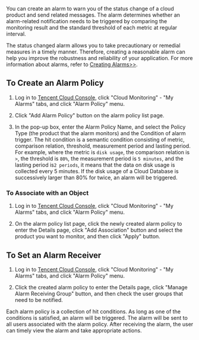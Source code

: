 You can create an alarm to warn you of the status change of a cloud product and send related messages. The alarm determines whether an alarm-related notification needs to be triggered by comparing the monitoring result and the standard threshold of each metric at regular interval.

The status changed alarm allows you to take precautionary or remedial measures in a timely manner. Therefore, creating a reasonable alarm can help you improve the robustness and reliability of your application. For more information about alarms, refer to [Creating Alarms>>][1].

## To Create an Alarm Policy
1) Log in to [Tencent Cloud Console][2], click "Cloud Monitoring" - "My Alarms" tabs, and click "Alarm Policy" menu.

2) Click "Add Alarm Policy" button on the alarm policy list page.

3) In the pop-up box, enter the Alarm Policy Name, and select the Policy Type (the product that the alarm monitors) and the Condition of alarm trigger.
The hit condition is a semantic condition consisting of metric, comparison relation, threshold, measurement period and lasting period. For example, where the metric is `disk usage`, the comparison relation is `>`, the threshold is `80%`, the measurement period is `5 minutes`, and the lasting period is`2 periods`, it means that the data on disk usage is collected every 5 minutes. If the disk usage of a Cloud Database is successively larger than 80% for twice, an alarm will be triggered.

### To Associate with an Object

1) Log in to [Tencent Cloud Console][3], click "Cloud Monitoring" - "My Alarms" tabs, and click "Alarm Policy" menu.

2) On the alarm policy list page, click the newly created alarm policy to enter the Details page, click "Add Association" button and select the product you want to monitor, and then click "Apply" button.

## To Set an Alarm Receiver

1) Log in to [Tencent Cloud Console][4], click "Cloud Monitoring" - "My Alarms" tabs, and click "Alarm Policy" menu.

2) Click the created alarm policy to enter the Details page, click "Manage Alarm Receiving Group" button, and then check the user groups that need to be notified.

Each alarm policy is a collection of hit conditions. As long as one of the conditions is satisfied, an alarm will be triggered. The alarm will be sent to all users associated with the alarm policy. After receiving the alarm, the user can timely view the alarm and take appropriate actions.

[1]:	https://www.qcloud.com/doc/product/248/1073
[2]:	https://console.qcloud.com/
[3]:	https://console.qcloud.com/
[4]:	https://console.qcloud.com/

